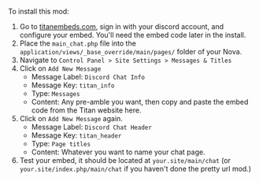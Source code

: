 To install this mod:

1. Go to [titanembeds.com](https://titanembeds.com/), sign in with your discord account, and configure your embed. You'll need the embed code later in the install.
2. Place the `main_chat.php` file into the `application/views/_base_override/main/pages/` folder of your Nova.
3. Navigate to `Control Panel > Site Settings > Messages & Titles`
4. Click on `Add New Message`
    * Message Label: `Discord Chat Info`
    * Message Key: `titan_info`
    * Type: `Messages`
    * Content: Any pre-amble you want, then copy and paste the embed code from the Titan website here.
5. Click on `Add New Message` again.
   * Message Label: `Discord Chat Header`
   * Message Key: `titan_header`
   * Type: `Page titles`
   * Content: Whatever you want to name your chat page.
6. Test your embed, it should be located at `your.site/main/chat` (or `your.site/index.php/main/chat` if you haven't done the pretty url mod.)
